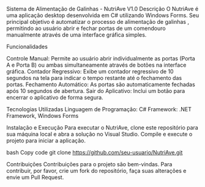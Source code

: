 Sistema de Alimentação de Galinhas - NutriAve V1.0
Descrição
O NutriAve é uma aplicação desktop desenvolvida em C# utilizando Windows Forms. Seu principal objetivo é automatizar o processo de alimentação de galinhas , permitindo ao usuário abrir e fechar portas de um comendouro manualmente através de uma interface gráfica simples.

Funcionalidades

Controle Manual: Permite ao usuário abrir individualmente as portas (Porta A e Porta B) ou ambas simultaneamente através de botões na interface gráfica.
Contador Regressivo: Exibe um contador regressivo de 10 segundos na tela para indicar o tempo restante até o fechamento das portas.
Fechamento Automático: As portas são automaticamente fechadas após 10 segundos de abertura.
Sair do Aplicativo: Inclui um botão para encerrar o aplicativo de forma segura.

Tecnologias Utilizadas
Linguagem de Programação: C#
Framework: .NET Framework, Windows Forms

Instalação e Execução
Para executar o NutriAve, clone este repositório para sua máquina local e abra a solução no Visual Studio. Compile e execute o projeto para iniciar a aplicação.

bash
Copy code
git clone https://github.com/seu-usuario/NutriAve.git

Contribuições
Contribuições para o projeto são bem-vindas. Para contribuir, por favor, crie um fork do repositório, faça suas alterações e envie um Pull Request.
